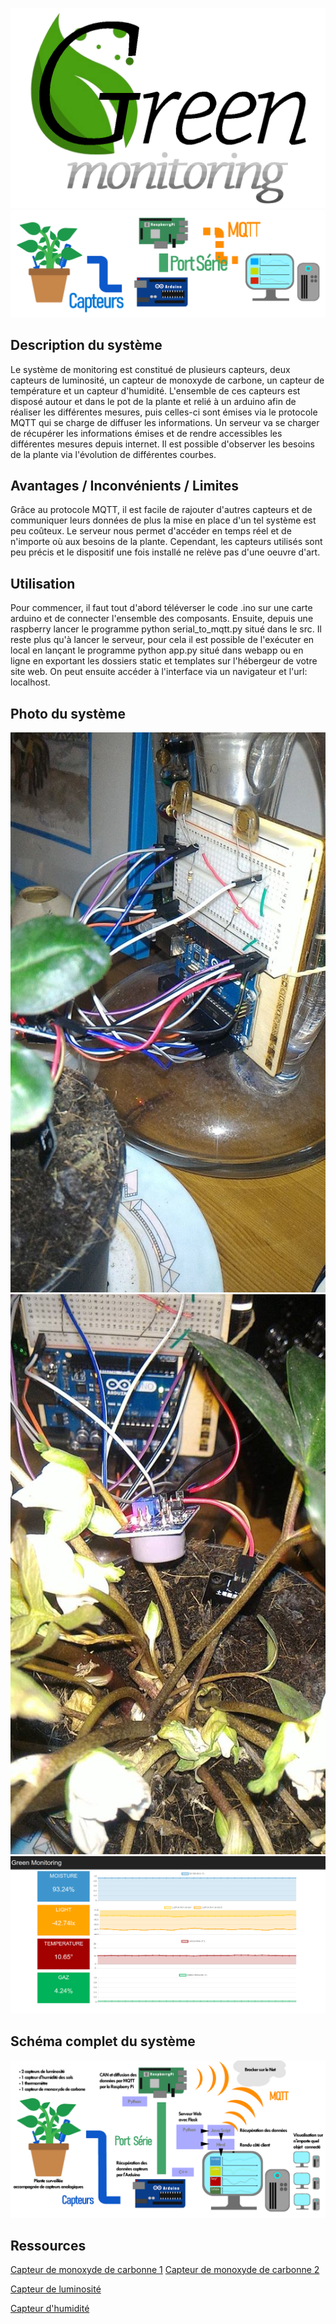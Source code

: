 ![GreenMonitoring](./IMG/Logo_Green_monitoring.png "GreenMonitoring") ![Schéma simple](./IMG/Schema_Leger.png "Schéma simple")

## Description du système
Le système de monitoring est constitué de plusieurs capteurs, deux capteurs de luminosité, un capteur de monoxyde de carbone, un capteur de température et un capteur d'humidité. L'ensemble de ces capteurs est disposé autour et dans le pot de la plante et relié à un arduino afin de réaliser les différentes mesures, puis celles-ci sont émises via le protocole MQTT qui se charge de diffuser les informations.
Un serveur va se charger de récupérer les informations émises et de rendre accessibles les différentes mesures depuis internet. Il est possible d'observer les besoins de la plante via l'évolution de différentes courbes.

## Avantages / Inconvénients / Limites
Grâce au protocole MQTT, il est facile de rajouter d'autres capteurs et de communiquer leurs données de plus la mise en place d'un tel système est peu coûteux. Le serveur nous permet d'accéder en temps réel et de n'importe où aux besoins de la plante.
Cependant, les capteurs utilisés sont peu précis et le dispositif une fois installé ne relève pas d'une oeuvre d'art.

## Utilisation
Pour commencer, il faut tout d'abord téléverser le code .ino sur une carte arduino et de connecter l'ensemble des composants. Ensuite, depuis une raspberry lancer le programme python serial_to_mqtt.py situé dans le src.
Il reste plus qu'à lancer le serveur, pour cela il est possible de l'exécuter en local en lançant le programme python app.py situé dans webapp ou en ligne en exportant les dossiers static et templates sur l'hébergeur de votre site web. On peut ensuite accéder à l'interface via un navigateur et l'url: localhost.

## Photo du système
![Photo n°1](./IMG/photo1.jpg "Photo n°1")
![Photo n°2](./IMG/photo2.jpg "Photo n°2")
![Photo n°3](./IMG/app.png "screenshot de l'application")

## Schéma complet du système
![Schéma complet](./IMG/Schema_Complet.png "Schéma complet") 

## Ressources 
<!-- ##### Capteur de monoxyde de carbonne  -->
[Capteur de monoxyde de carbonne 1](http://www.knight-of-pi.org/digital-sensors-and-the-raspberry-pi-with-the-smoke-detector-mq-x-as-example/)
[Capteur de monoxyde de carbonne 2](http://untitled.es/sensor-gas-mq7-raspberry-pi2/) 
<!-- ##### Capteur de luminosité -->
[Capteur de luminosité](https://pimylifeup.com/raspberry-pi-light-sensor/) 
<!-- ##### Capteur d'humidité -->
[Capteur d'humidité](https://www.instructables.com/id/Soil-Moisture-Sensor-Raspberry-Pi/)
